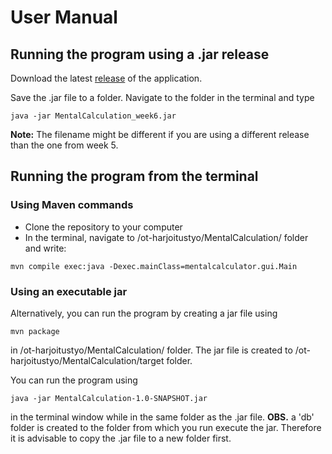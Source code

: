# User Manual


## Running the program using a .jar release

Download the latest [release](https://github.com/lauriap/ot-harjoitustyo/releases) of the application.

Save the .jar file to a folder. Navigate to the folder in the terminal and type 

```
java -jar MentalCalculation_week6.jar
```

**Note:** The filename might be different if you are using a different release than the one from week 5.


## Running the program from the terminal


### Using Maven commands

* Clone the repository to your computer
* In the terminal, navigate to /ot-harjoitustyo/MentalCalculation/ folder and write:

```
mvn compile exec:java -Dexec.mainClass=mentalcalculator.gui.Main
```


### Using an executable jar

Alternatively, you can run the program by creating a jar file using

```
mvn package
```

in /ot-harjoitustyo/MentalCalculation/ folder. The jar file is created to /ot-harjoitustyo/MentalCalculation/target folder.

You can run the program using

```
java -jar MentalCalculation-1.0-SNAPSHOT.jar
```

in the terminal window while in the same folder as the .jar file. **OBS.** a 'db' folder is created to the folder from which you run execute the jar. Therefore it is advisable to copy the .jar file to a new folder first.

